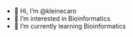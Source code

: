 - 👋 Hi, I’m @kleinecaro
- 👀 I’m interested in Bioinformatics
- 🌱 I’m currently learning Bioinformatics

<!---
kleinecaro/kleinecaro is a ✨ special ✨ repository because its `README.md` (this file) appears on your GitHub profile.
You can click the Preview link to take a look at your changes.
--->

